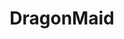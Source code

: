 ---
title: DragonMaid
crosslinks:
- anime
- livven
- youtubefactsbot
- Pixiv
- awwnime
- anti_gif_bot
- TheDragonGoddess
- MonsterMusume
- Animemes
- place
- MassdropBot
- DeepFriedMemes
- KanMusu
- magicTCG
- AskReddit
- ProCSS
- BadDragon
- futurama
- youtubot
- autourbanbot
---